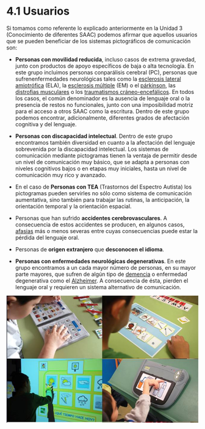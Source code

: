 
# 4.1 Usuarios

Si tomamos como referente lo explicado anteriormente en la Unidad 3 (Conocimiento de diferentes SAAC) podemos afirmar que aquellos usuarios que se pueden beneficiar de los sistemas pictográficos de comunicación son:

- **Personas con movilidad reducida**, incluso casos de extrema gravedad, junto con productos de apoyo específicos de baja o alta tecnología. En este grupo incluimos personas conparálisis cerebral (PC), personas que sufrenenfermedades neurológicas tales como la [esclerosis lateral amiotrófica](http://es.wikipedia.org/wiki/Esclerosis_lateral_amiotr%C3%B3fica) (ELA), la [esclerosis múltiple](http://es.wikipedia.org/wiki/Esclerosis_m%C3%BAltiple) (EM) o el [párkinson](http://es.wikipedia.org/wiki/P%C3%A1rkinson), las [distrofias musculares](http://es.wikipedia.org/wiki/Distrofia_muscular) o los [traumatismos cráneo-encefálicos](http://es.wikipedia.org/wiki/Traumatismo_craneoencef%C3%A1lico). En todos los casos, el común denominador es la ausencia de lenguaje oral o la presencia de restos no funcionales, junto con una imposibilidad motriz para el acceso a otros SAAC como la escritura. Dentro de este grupo podemos encontrar, adicionalmente, diferentes grados de afectación cognitiva y del lenguaje.

- **Personas con discapacidad intelectual**. Dentro de este grupo encontramos también diversidad en cuanto a la afectación del lenguaje sobrevenida por la discapacidad intelectual. Los sistemas de comunicación mediante pictogramas tienen la ventaja de permitir desde un nivel de comunicación muy básico, que se adapta a personas con niveles cognitivos bajos o en etapas muy iniciales, hasta un nivel de comunicación muy rico y avanzado.

- En el caso de **Personas con TEA** (Trastornos del Espectro Autista) los pictogramas pueden servirles no sólo como sistema de comunicación aumentativa, sino también para trabajar las rutinas, la anticipación, la orientación temporal y la orientación espacial.

- Personas que han sufrido **accidentes cerebrovasculares**. A consecuencia de estos accidentes se producen, en algunos casos, [afasias](http://es.wikipedia.org/wiki/Afasia) más o menos severas entre cuyas consecuencias puede estar la pérdida del lenguaje oral.

- Personas de **origen extranjero** que **desconocen el idioma**.

- **Personas con enfermedades neurológicas degenerativas**. En este grupo encontramos a un cada mayor número de personas, en su mayor parte mayores, que sufren de algún tipo de [demencia](http://es.wikipedia.org/wiki/Demencia) o enfermedad degenerativa como el [Alzheimer](http://es.wikipedia.org/wiki/Alzheimer). A consecuencia de ésta, pierden el lenguaje oral y requieren un sistema alternativo de comunicación.

![Fig. 1.13 Usuarios utilizando SAACs en diferentes actividades. Fotografías: Sergio Palao.](img/Usuarios.jpg)

